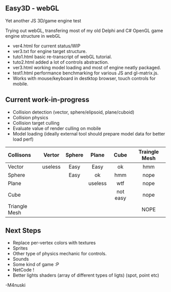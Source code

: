 Easy3D - webGL
----------
Yet another JS 3D/game engine test

Trying out webGL, transfering most of my old Delphi and C# OpenGL game engine structure in webGL

* ver4.html for current status/WIP
* ver3.txt for engine target structure.
* tuto1.html basic re-transcript of webGL tutorial.
* tuto2.html added a lot of controls abstraction.
* ver3.html working model loading and most of engine neatly packaged.
* test1.html performance benchmarking for various JS and gl-matrix.js. 
* Works with mouse/keyboard in destktop browser, touch controls for mobile.

Current work-in-progress
----------
* Collision detection (vector, sphere/elipsoid, plane/cuboid)
* Collision physics
* Collision target culling
* Evaluate value of render culling on mobile
* Model loading (ideally external tool should prepare model data for better load perf)

| Collisons     | Vertor  | Sphere | Plane | Cube | Traingle Mesh |
|:------------- |:-------:|:------:|:-----:|:----:|:-------------:|
| Vector        | useless |  Easy  | Easy  |  ok  |  hmm |
| Sphere        |         |  Easy  |  ok   |  hmm | nope |
| Plane         |         |        |  useless | wtf | nope |
| Cube          |         |        |       | not easy | nope |
| Triangle Mesh |         |        |       |       | NOPE |

Next Steps
-----------
* Replace per-vertex colors with textures
* Sprites
* Other type of physics mechanic for controls.
* Sounds
* Some kind of game :P
* NetCode !
* Better lights shaders (array of different types of ligts) (spot, point etc)

-M4nuski

